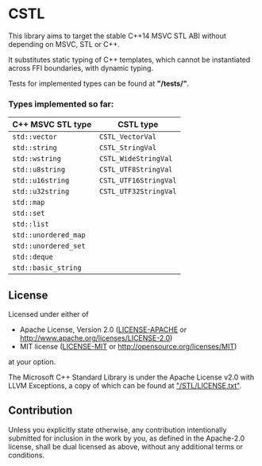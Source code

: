 # CSTL
This library aims to target the stable C++14 MSVC STL ABI without depending on MSVC, STL or C++.

It substitutes static typing of C++ templates, which cannot be instantiated across FFI boundaries, with dynamic typing.

Tests for implemented types can be found at **"/tests/"**.

### Types implemented so far:
| C++ MSVC STL type    | CSTL type            |
| -------------------- | -------------------- |
| `std::vector`        |`CSTL_VectorVal`      |
| `std::string`        |`CSTL_StringVal`      |
| `std::wstring`       |`CSTL_WideStringVal`  |
| `std::u8string`      |`CSTL_UTF8StringVal`  | 
| `std::u16string`     |`CSTL_UTF16StringVal` |
| `std::u32string`     |`CSTL_UTF32StringVal` |
| `std::map`           |                      |
| `std::set`           |                      |
| `std::list`          |                      |
| `std::unordered_map` |                      |
| `std::unordered_set` |                      |
| `std::deque`         |                      |
| `std::basic_string`  |                      |

## License
Licensed under either of

 * Apache License, Version 2.0
   ([LICENSE-APACHE](LICENSE-APACHE) or http://www.apache.org/licenses/LICENSE-2.0)
 * MIT license
   ([LICENSE-MIT](LICENSE-MIT) or http://opensource.org/licenses/MIT)

at your option.

The Microsoft C++ Standard Library is under the Apache License v2.0 with LLVM Exceptions, a copy of which can be found at ["/STL/LICENSE.txt"](STL/LICENSE.txt).

## Contribution

Unless you explicitly state otherwise, any contribution intentionally submitted
for inclusion in the work by you, as defined in the Apache-2.0 license, shall be
dual licensed as above, without any additional terms or conditions.
